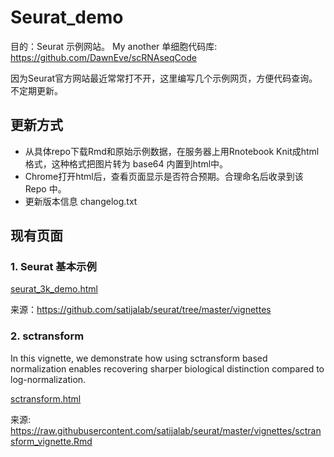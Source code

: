 # Seurat_demo 
目的：Seurat 示例网站。
My another 单细胞代码库: https://github.com/DawnEve/scRNAseqCode

因为Seurat官方网站最近常常打不开，这里编写几个示例网页，方便代码查询。不定期更新。


## 更新方式
- 从具体repo下载Rmd和原始示例数据，在服务器上用Rnotebook Knit成html格式，这种格式把图片转为 base64 内置到html中。
- Chrome打开html后，查看页面显示是否符合预期。合理命名后收录到该 Repo 中。
- 更新版本信息 changelog.txt



## 现有页面


### 1. Seurat 基本示例

[seurat_3k_demo.html](./seurat_3k_demo.html)

来源：https://github.com/satijalab/seurat/tree/master/vignettes



### 2. sctransform 

In this vignette, we demonstrate how using sctransform based normalization enables recovering sharper biological distinction compared to log-normalization.

[sctransform.html](./sctransform.html) 

来源: https://raw.githubusercontent.com/satijalab/seurat/master/vignettes/sctransform_vignette.Rmd










